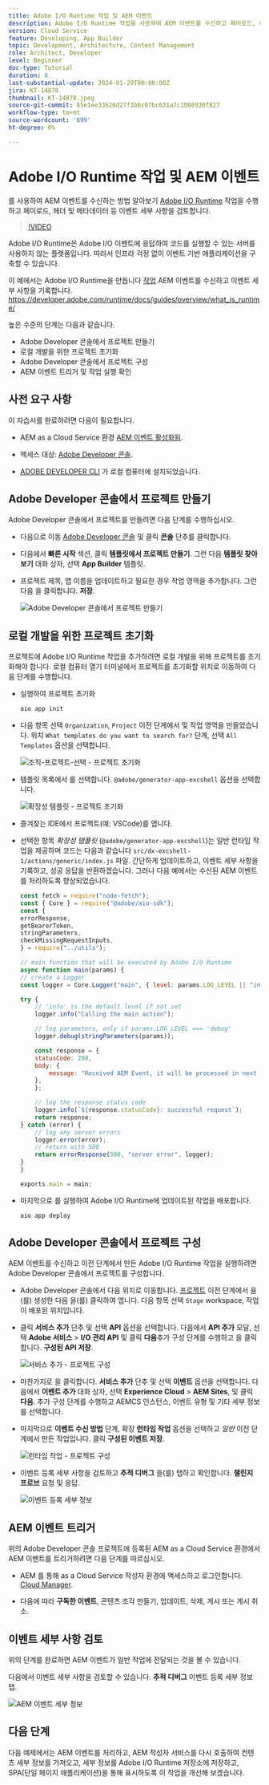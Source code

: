 ```yaml
---
title: Adobe I/O Runtime 작업 및 AEM 이벤트
description: Adobe I/O Runtime 작업을 사용하여 AEM 이벤트를 수신하고 페이로드, 헤더 및 메타데이터 등 이벤트 세부 사항을 검토하는 방법에 대해 알아봅니다.
version: Cloud Service
feature: Developing, App Builder
topic: Development, Architecture, Content Management
role: Architect, Developer
level: Beginner
doc-type: Tutorial
duration: 0
last-substantial-update: 2024-01-29T00:00:00Z
jira: KT-14878
thumbnail: KT-14878.jpeg
source-git-commit: 85e1ee33626d27f1b6c07bc631a7c1068930f827
workflow-type: tm+mt
source-wordcount: '699'
ht-degree: 0%

---
```



# Adobe I/O Runtime 작업 및 AEM 이벤트

를 사용하여 AEM 이벤트를 수신하는 방법 알아보기 [Adobe I/O Runtime](https://developer.adobe.com/runtime/docs/guides/overview/what_is_runtime/) 작업을 수행하고 페이로드, 헤더 및 메타데이터 등 이벤트 세부 사항을 검토합니다.

>[!VIDEO](https://video.tv.adobe.com/v/3427053?quality=12&learn=on)

Adobe I/O Runtime은 Adobe I/O 이벤트에 응답하여 코드를 실행할 수 있는 서버를 사용하지 않는 플랫폼입니다. 따라서 인프라 걱정 없이 이벤트 기반 애플리케이션을 구축할 수 있습니다.

이 예에서는 Adobe I/O Runtime을 만듭니다 [작업](https://developer.adobe.com/runtime/docs/guides/using/creating_actions/) AEM 이벤트를 수신하고 이벤트 세부 사항을 기록합니다.
https://developer.adobe.com/runtime/docs/guides/overview/what_is_runtime/

높은 수준의 단계는 다음과 같습니다.

- Adobe Developer 콘솔에서 프로젝트 만들기
- 로컬 개발을 위한 프로젝트 초기화
- Adobe Developer 콘솔에서 프로젝트 구성
- AEM 이벤트 트리거 및 작업 실행 확인

## 사전 요구 사항

이 자습서를 완료하려면 다음이 필요합니다.

- AEM as a Cloud Service 환경 [AEM 이벤트 활성화됨](https://developer.adobe.com/experience-cloud/experience-manager-apis/guides/events/#enable-aem-events-on-your-aem-cloud-service-environment).

- 액세스 대상: [Adobe Developer 콘솔](https://developer.adobe.com/developer-console/docs/guides/getting-started/).

- [ADOBE DEVELOPER CLI](https://developer.adobe.com/runtime/docs/guides/tools/cli_install/) 가 로컬 컴퓨터에 설치되었습니다.

## Adobe Developer 콘솔에서 프로젝트 만들기

Adobe Developer 콘솔에서 프로젝트를 만들려면 다음 단계를 수행하십시오.

- 다음으로 이동 [Adobe Developer 콘솔](https://developer.adobe.com/) 및 클릭 **콘솔** 단추를 클릭합니다.

- 다음에서 **빠른 시작** 섹션, 클릭 **템플릿에서 프로젝트 만들기**. 그런 다음 **템플릿 찾아보기** 대화 상자, 선택 **App Builder** 템플릿.

- 프로젝트 제목, 앱 이름을 업데이트하고 필요한 경우 작업 영역을 추가합니다. 그런 다음 을 클릭합니다. **저장**.

  ![Adobe Developer 콘솔에서 프로젝트 만들기](../assets/examples/runtime-action/create-project.png)


## 로컬 개발을 위한 프로젝트 초기화

프로젝트에 Adobe I/O Runtime 작업을 추가하려면 로컬 개발을 위해 프로젝트를 초기화해야 합니다. 로컬 컴퓨터 열기 터미널에서 프로젝트를 초기화할 위치로 이동하여 다음 단계를 수행합니다.

- 실행하여 프로젝트 초기화

  ```bash
  aio app init
  ```

- 다음 항목 선택 `Organization`, `Project` 이전 단계에서 및 작업 영역을 만들었습니다. 위치 `What templates do you want to search for?` 단계, 선택 `All Templates` 옵션을 선택합니다.

  ![조직-프로젝트-선택 - 프로젝트 초기화](../assets/examples/runtime-action/all-templates.png)

- 템플릿 목록에서 를 선택합니다. `@adobe/generator-app-excshell` 옵션을 선택합니다.

  ![확장성 템플릿 - 프로젝트 초기화](../assets/examples/runtime-action/extensibility-template.png)

- 즐겨찾는 IDE에서 프로젝트(예: VSCode)를 엽니다.

- 선택한 항목 _확장성 템플릿_ (`@adobe/generator-app-excshell`)는 일반 런타임 작업을 제공하며 코드는 다음과 같습니다 `src/dx-excshell-1/actions/generic/index.js` 파일. 간단하게 업데이트하고, 이벤트 세부 사항을 기록하고, 성공 응답을 반환하겠습니다. 그러나 다음 예에서는 수신된 AEM 이벤트를 처리하도록 향상되었습니다.

  ```javascript
  const fetch = require("node-fetch");
  const { Core } = require("@adobe/aio-sdk");
  const {
  errorResponse,
  getBearerToken,
  stringParameters,
  checkMissingRequestInputs,
  } = require("../utils");
  
  // main function that will be executed by Adobe I/O Runtime
  async function main(params) {
  // create a Logger
  const logger = Core.Logger("main", { level: params.LOG_LEVEL || "info" });
  
  try {
      // 'info' is the default level if not set
      logger.info("Calling the main action");
  
      // log parameters, only if params.LOG_LEVEL === 'debug'
      logger.debug(stringParameters(params));
  
      const response = {
      statusCode: 200,
      body: {
          message: "Received AEM Event, it will be processed in next example",
      },
      };
  
      // log the response status code
      logger.info(`${response.statusCode}: successful request`);
      return response;
  } catch (error) {
      // log any server errors
      logger.error(error);
      // return with 500
      return errorResponse(500, "server error", logger);
  }
  }
  
  exports.main = main;
  ```

- 마지막으로 를 실행하여 Adobe I/O Runtime에 업데이트된 작업을 배포합니다.

  ```bash
  aio app deploy
  ```

## Adobe Developer 콘솔에서 프로젝트 구성

AEM 이벤트를 수신하고 이전 단계에서 만든 Adobe I/O Runtime 작업을 실행하려면 Adobe Developer 콘솔에서 프로젝트를 구성합니다.

- Adobe Developer 콘솔에서 다음 위치로 이동합니다. [프로젝트](https://developer.adobe.com/console/projects) 이전 단계에서 을(를) 생성한 다음 을(를) 클릭하여 엽니다. 다음 항목 선택 `Stage` workspace, 작업이 배포된 위치입니다.

- 클릭 **서비스 추가** 단추 및 선택 **API** 옵션을 선택합니다. 다음에서 **API 추가** 모달, 선택 **Adobe 서비스** > **I/O 관리 API** 및 클릭 **다음**&#x200B;추가 구성 단계를 수행하고 을 클릭합니다. **구성된 API 저장**.

  ![서비스 추가 - 프로젝트 구성](../assets/examples/runtime-action/add-io-management-api.png)

- 마찬가지로 을 클릭합니다. **서비스 추가** 단추 및 선택 **이벤트** 옵션을 선택합니다. 다음에서 **이벤트 추가** 대화 상자, 선택 **Experience Cloud** > **AEM Sites**, 및 클릭 **다음**. 추가 구성 단계를 수행하고 AEMCS 인스턴스, 이벤트 유형 및 기타 세부 정보를 선택합니다.

- 마지막으로 **이벤트 수신 방법** 단계, 확장 **런타임 작업** 옵션을 선택하고 _일반_ 이전 단계에서 만든 작업입니다. 클릭 **구성된 이벤트 저장**.

  ![런타임 작업 - 프로젝트 구성 ](../assets/examples/runtime-action/select-runtime-action.png)

- 이벤트 등록 세부 사항을 검토하고 **추적 디버그** 을(를) 탭하고 확인합니다. **챌린지 프로브** 요청 및 응답.

  ![이벤트 등록 세부 정보](../assets/examples/runtime-action/debug-tracing-challenge-probe.png)


## AEM 이벤트 트리거

위의 Adobe Developer 콘솔 프로젝트에 등록된 AEM as a Cloud Service 환경에서 AEM 이벤트를 트리거하려면 다음 단계를 따르십시오.

- AEM 를 통해 as a Cloud Service 작성자 환경에 액세스하고 로그인합니다. [Cloud Manager](https://my.cloudmanager.adobe.com/).

- 다음에 따라 **구독한 이벤트**, 콘텐츠 조각 만들기, 업데이트, 삭제, 게시 또는 게시 취소.

## 이벤트 세부 사항 검토

위의 단계를 완료하면 AEM 이벤트가 일반 작업에 전달되는 것을 볼 수 있습니다.

다음에서 이벤트 세부 사항을 검토할 수 있습니다. **추적 디버그** 이벤트 등록 세부 정보 탭.

![AEM 이벤트 세부 정보](../assets/examples/runtime-action/aem-event-details.png)


## 다음 단계

다음 예제에서는 AEM 이벤트를 처리하고, AEM 작성자 서비스를 다시 호출하여 컨텐츠 세부 정보를 가져오고, 세부 정보를 Adobe I/O Runtime 저장소에 저장하고, SPA(단일 페이지 애플리케이션)을 통해 표시하도록 이 작업을 개선해 보겠습니다.

